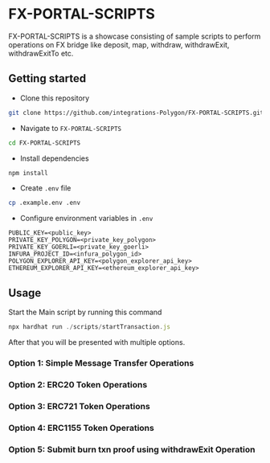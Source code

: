 # FX-PORTAL-SCRIPTS

FX-PORTAL-SCRIPTS is a showcase consisting of sample scripts to perform operations on FX bridge like deposit, map, withdraw, withdrawExit, withdrawExitTo etc.
## Getting started
- Clone this repository
```sh
git clone https://github.com/integrations-Polygon/FX-PORTAL-SCRIPTS.git
```
- Navigate to `FX-PORTAL-SCRIPTS`
```sh
cd FX-PORTAL-SCRIPTS
```
- Install dependencies
```sh
npm install
```
- Create `.env` file
```sh
cp .example.env .env
```
- Configure environment variables in `.env`
```
PUBLIC_KEY=<public_key>
PRIVATE_KEY_POLYGON=<private_key_polygon>
PRIVATE_KEY_GOERLI=<private_key_goerli>
INFURA_PROJECT_ID=<infura_polygon_id>
POLYGON_EXPLORER_API_KEY=<polygon_explorer_api_key>
ETHEREUM_EXPLORER_API_KEY=<ethereum_explorer_api_key>
```

## Usage
Start the Main script by running this command
```javascript
npx hardhat run ./scripts/startTransaction.js

```
After that you will be presented with multiple options.

### Option 1: Simple Message Transfer Operations

### Option 2: ERC20 Token Operations
### Option 3: ERC721 Token Operations

### Option 4: ERC1155 Token Operations
### Option 5: Submit burn txn proof using withdrawExit Operation
